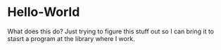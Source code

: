 # Hello-World
What does this do?
Just trying to figure this stuff out so I can bring it to stasrt a program at the library where I work.
